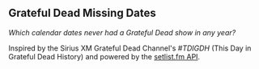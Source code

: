 ## Grateful Dead Missing Dates

_Which calendar dates never had a Grateful Dead show in any year?_

Inspired by the Sirius XM Grateful Dead Channel's _#TDIGDH_ (This Day in Grateful Dead History) and powered by the [setlist.fm API](https://api.setlist.fm/docs/1.0/index.html).